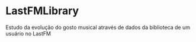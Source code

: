 # LastFMLibrary
Estudo da evolução do gosto musical através de dados da biblioteca de um usuário no LastFM
